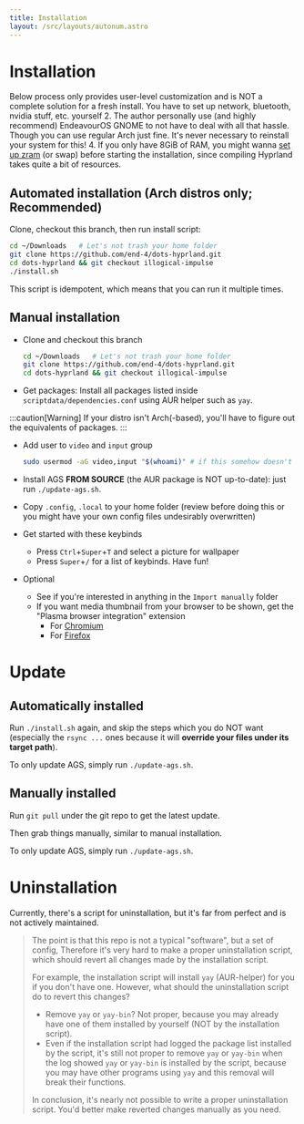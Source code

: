 ```yaml
---
title: Installation
layout: /src/layouts/autonum.astro
---
```


# Installation
Below process only provides user-level customization and is NOT a complete solution for a fresh install. You have to set up network, bluetooth, nvidia stuff, etc. yourself
2. The author personally use (and highly recommend) EndeavourOS GNOME to not have to deal with all that hassle. Though you can use regular Arch just fine. It's never necessary to reinstall your system for this!
4. If you only have 8GiB of RAM, you might wanna [set up zram](https://forum.endeavouros.com/t/enabling-zram-in-endeavouros/37746) (or swap) before starting the installation, since compiling Hyprland takes quite a bit of resources.

## Automated installation (Arch distros only; Recommended)
Clone, checkout this branch, then run install script:
```bash
cd ~/Downloads   # Let's not trash your home folder
git clone https://github.com/end-4/dots-hyprland.git
cd dots-hyprland && git checkout illogical-impulse
./install.sh
```

This script is idempotent, which means that you can run it multiple times.

## Manual installation

- Clone and checkout this branch
  ```bash
  cd ~/Downloads   # Let's not trash your home folder
  git clone https://github.com/end-4/dots-hyprland.git
  cd dots-hyprland && git checkout illogical-impulse
  ```
- Get packages: Install all packages listed inside `scriptdata/dependencies.conf` using AUR helper such as `yay`.

:::caution[Warning]
If your distro isn't Arch(-based), you'll have to figure out the equivalents of packages.
:::

- Add user to `video` and `input` group
  ```bash
  sudo usermod -aG video,input "$(whoami)" # if this somehow doesn't work, just replace "$(whoami)" with your username
  ```
- Install AGS **FROM SOURCE** (the AUR package is NOT up-to-date): just run `./update-ags.sh`.
- Copy `.config`, `.local` to your home folder (review before doing this or you might have your own config files undesirably overwritten)
- Get started with these keybinds
  - Press `Ctrl`+`Super`+`T` and select a picture for wallpaper
  - Press `Super`+`/` for a list of keybinds. Have fun!

- Optional
  - See if you're interested in anything in the `Import manually` folder
  - If you want media thumbnail from your browser to be shown, get the "Plasma browser integration" extension
    - For [Chromium](https://chrome.google.com/webstore/detail/plasma-integration/cimiefiiaegbelhefglklhhakcgmhkai)
    - For [Firefox](https://addons.mozilla.org/en-US/firefox/addon/plasma-integration/)

# Update
## Automatically installed
Run `./install.sh` again, and skip the steps which you do NOT want (especially the `rsync ...` ones because it will **override your files under its target path**).

To only update AGS, simply run `./update-ags.sh`.
## Manually installed
Run `git pull` under the git repo to get the latest update.

Then grab things manually, similar to manual installation.

To only update AGS, simply run `./update-ags.sh`.

# Uninstallation
Currently, there's a script for uninstallation, but it's far from perfect and is not actively maintained.

> The point is that this repo is not a typical "software", but a set of config,
> Therefore it's very hard to make a proper uninstallation script,
> which should revert all changes made by the installation script.
> 
> For example, the installation script will install `yay` (AUR-helper) for you if you don't have one.
> However, what should the uninstallation script do to revert this changes?
> - Remove `yay` or `yay-bin`? Not proper, because you may already have one of them installed by yourself (NOT by the installation script).
> - Even if the installation script had logged the package list installed by the script, it's still not proper to remove `yay` or `yay-bin` when the log showed `yay` or `yay-bin` is installed by the script, because you may have other programs using `yay` and this removal will break their functions.
> 
> In conclusion, it's nearly not possible to write a proper uninstallation script.
> You'd better make reverted changes manually as you need.
